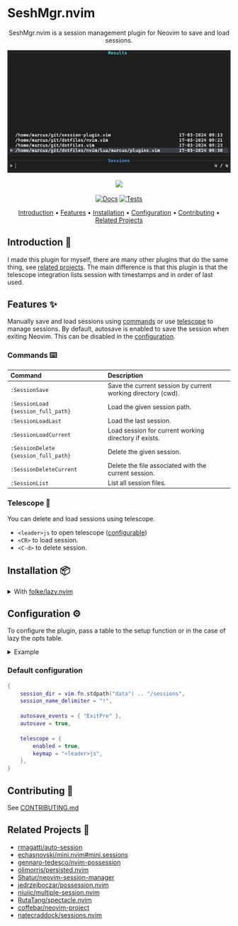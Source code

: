 # SeshMgr.nvim

<div align="center">

SeshMgr.nvim is a session management plugin for Neovim to save and load sessions.

![Logo](./.github/images/image.png)

<a href="https://dotfyle.com/plugins/mackeper/SeshMgr.nvim">
	<img src="https://dotfyle.com/plugins/mackeper/SeshMgr.nvim/shield?style=flat" />
</a>

[![Docs](https://github.com/mackeper/SeshMgr.nvim/actions/workflows/docs.yml/badge.svg)](https://github.com/mackeper/SeshMgr.nvim/actions/workflows/docs.yml)
[![Tests](https://github.com/mackeper/SeshMgr.nvim/actions/workflows/tests.yml/badge.svg)](https://github.com/mackeper/SeshMgr.nvim/actions/workflows/tests.yml)

[Introduction](#introduction-wave) •
[Features](#features-sparkles) •
[Installation](#installation-package) •
[Configuration](#configuration-gear) •
[Contributing](#contributing-tada) •
[Related Projects](#related-projects-link)

</div>

## Introduction :wave:

I made this plugin for myself, there are many other plugins that do the same thing, see [related projects](#related-projects-link).
The main difference is that this plugin is that the telescope integration lists session with timestamps and in order of last used.

## Features :sparkles:

Manually save and load sessions using [commands](#commands-keyboard) or use [telescope](#telescope-telescope) to manage sessions.
By default, autosave is enabled to save the session when exiting Neovim. This can be disabled in the [configuration](#configuration-wrench).

### Commands :keyboard:

| Command | Description |
:-------------------------|:-------------------------
`:SessionSave` | Save the current session by current working directory (cwd).
`:SessionLoad {session_full_path}` | Load the given session path.
`:SessionLoadLast` | Load the last session.
`:SessionLoadCurrent` | Load session for current working directory if exists.
`:SessionDelete {session_full_path}` | Delete the given session.
`:SessionDeleteCurrent` | Delete the file associated with the current session.
`:SessionList` | List all session files.

### Telescope :telescope:

You can delete and load sessions using telescope.

- `<leader>js` to open telescope ([configurable](#configuration-gear))
- `<CR>` to load session.
- `<C-d>` to delete session.

## Installation :package:

<details>
<summary>With <a href="https://github.com/folke/lazy.nvim">folke/lazy.nvim</a></summary>

```lua
{
    "mackeper/seshmgr.nvim",
    event = "VeryLazy",
    opts = {},

    -- optional keymappings
    keys = {
        { "<leader>sl", "<CMD>SessionLoadLast<CR>", desc = "Load last session" },
        { "<leader>sc", "<CMD>SessionLoadCurrent<CR>", desc = "Load current session" },
        { "<leader>sL", "<CMD>SessionList<CR>", desc = "List sessions" },
        { "<leader>ss", "<CMD>SessionSave<CR>", desc = "Save session" },
    },
}

```

You need to either have the `opts` table or call the `setup({})` function in your config.

</details>

## Configuration :gear:

To configure the plugin, pass a table to the setup function or in the case of lazy the opts table.

<details>
<summary>Example</summary>

```lua
require("seshmgr").setup({
    session_dir = vim.fn.stdpath("data") .. "/my_sessions",

    autosave = false,

    telescope = {
        enabled = false,
    },
})
```

</details>

### Default configuration

```lua
{
    session_dir = vim.fn.stdpath("data") .. "/sessions",
    session_name_delimiter = "!",

    autosave_events = { "ExitPre" },
    autosave = true,

    telescope = {
        enabled = true,
        keymap = "<leader>js",
    },
}
```

## Contributing :tada:

See [CONTRIBUTING.md](./CONTRIBUTING.md)

## Related Projects :link:

- [rmagatti/auto-session](https://github.com/rmagatti/auto-session)
- [echasnovski/mini.nvim#mini.sessions](https://github.com/echasnovski/mini.nvim#mini.sessions)
- [gennaro-tedesco/nvim-possession](https://github.com/gennaro-tedesco/nvim-possession)
- [olimorris/persisted.nvim](https://github.com/olimorris/persisted.nvim)
- [Shatur/neovim-session-manager](https://github.com/Shatur/neovim-session-manager)
- [jedrzejboczar/possession.nvim](https://github.com/jedrzejboczar/possession.nvim)
- [niuiic/multiple-session.nvim](https://github.com/niuiic/multiple-session.nvim)
- [RutaTang/spectacle.nvim](https://github.com/RutaTang/spectacle.nvim)
- [coffebar/neovim-project](https://github.com/coffebar/neovim-project)
- [natecraddock/sessions.nvim](https://github.com/natecraddock/sessions.nvim)
